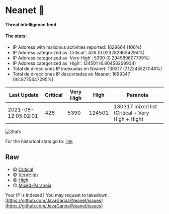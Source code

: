 # Neanet :hocho:
#### Threat intelligence feed
#### The stats:

- IP Address with malicious activities reported: 1829664 (100%)
- IP Address categorized as 'Critical':  426 (0.0232829634294%)
- IP Address categorized as 'Very High':  5390 (0.294589607709%)
- IP Address categorized as 'High':  124501 (6.80458269934)
- Total de direcciones IP indexadas en Neanet:  130317 (7.12245527048%)
- Total de direcciones IP descartadas en Neanet:  1699347 (92.8775447295%)

| Last Update | Critical | Very High | High | Paranoia |
| --- | --- | --- | --- | --- |
| 2021-08-12 05:02:01 | 426 | 5390 | 124501 | 130317 mixed list (Critical + Very High + High)|

![Stats](https://docs.google.com/spreadsheets/d/e/2PACX-1vSnaNMIXVabIpDJjufMlzH7poXnshF3mgd8Is1g9ytUEzVsP5my4Trn8f-xkoLLQ38xpL3HtmUexLo6/pubchart?oid=501124687&format=image)

For the historical stats go to: [link](/stats.csv)
## Raw
- :scream: [Critical](https://raw.githubusercontent.com/JavaGarcia/Neanet/master/blacklists/neanet_critical.txt)
- :fearful: [VeryHigh](https://raw.githubusercontent.com/JavaGarcia/Neanet/master/blacklists/neanet_veryHigh.txtt)
- :frowning: [High](https://raw.githubusercontent.com/JavaGarcia/Neanet/master/blacklists/neanet_high.txt)
- :dizzy_face: [Mixed-Paranoia](https://raw.githubusercontent.com/JavaGarcia/Neanet/master/blacklists/neanet_all.txt)


Your IP is indexed? You may request to takedown. [https://github.com/JavaGarcia/Neanet/issues](https://github.com/JavaGarcia/Neanet/issues)




























































































































































































































































































































































































































































































































































































































































































































































































































































































































































































































































































































































































































































































































































































































































































































































































































































































































































































































































































































































































































































































































































































































































































































































































































































































































































































































































































































































































































































































































































































































































































































































































































































































































































































































































































































































































































































































































































































































































































































































































































































































































































































































































































































































































































































































































































































































































































































































































































































































































































































































































































































































































































































































































































































































































































































































































































































































































































































































































































































































































































































































































































































































































































































































































































































































































































































































































































































































































































































































































































































































































































































































































































































































































































































































































































































































































































































































































































































































































































































































































































































































































































































































































































































